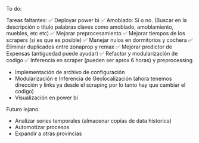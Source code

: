 To do:

Tareas faltantes:
✅ Deployar power bi
✅ Amoblado: Si o no. (Buscar en la descripción o título palabras claves como amoblado, amoblamiento, muebles, etc etc)
✅ Mejorar preprocesamiento
✅ Mejorar tiempos de los scrapers (si es que es posible)
✅ Manejar nulos en dormitorios y cochera
✅ Eliminar duplicados entre zonaprop y remax
✅ Mejorar predictor de Expensas (antiguedad puede ayudar)
✅ Refactor y modularización de codigo
✅ Inferencia en scraper (pueden ser aprox 6 horas) y preprocessing
* Implementación de archivo de configuración
* Modularización e Inferencia de Geolocalización (ahora tenemos dirección y links ya desde el scraping por lo tanto hay que cambiar el codigo) 
* Visualización en power bi


Futuro lejano:
* Analizar series temporales (almacenar copias de data historica)
* Automotizar procesos
* Expandir a otras provincias